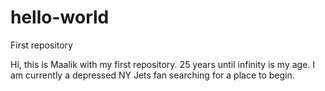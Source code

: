 # hello-world
First repository

Hi, this is Maalik with my first repository. 25 years until infinity is my age.  I am currently a depressed NY Jets fan searching for a place to begin.
